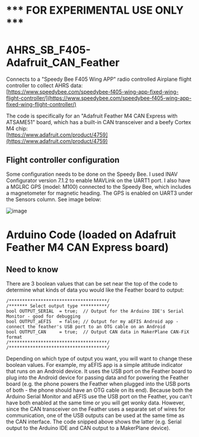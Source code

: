 # *** FOR EXPERIMENTAL USE ONLY ***

# AHRS_SB_F405-Adafruit_CAN_Feather
Connects to a "Speedy Bee F405 Wing APP" radio controlled Airplane flight controller to collect AHRS data:  
[https://www.speedybee.com/speedybee-f405-wing-app-fixed-wing-flight-controller/](https://www.speedybee.com/speedybee-f405-wing-app-fixed-wing-flight-controller/)

The code is specifically for an "Adafruit Feather M4 CAN Express with ATSAME51" board, which has a built-in CAN transceiver and a beefy Cortex M4 chip:  
[https://www.adafruit.com/product/4759](https://www.adafruit.com/product/4759)

## Flight controller configuration
Some configuration needs to be done on the Speedy Bee. I used INAV Configurator version 7.1.2 to enable MAVLink on the UART1 port. 
I also have a MGLRC GPS (model: M100) connected to the Speedy Bee, which includes a magnetometer for magnetic heading. The GPS is enabled on UART3 under the Sensors column. See image below:

![image](https://github.com/user-attachments/assets/11c0cd12-87ae-4637-8880-c8502ce17d73)


# Arduino Code (loaded on Adafruit Feather M4 CAN Express board)
## Need to know

There are 3 boolean values that can be set near the top of the code to determine what kinds of data you would like the Feather board to output:
```
/*************************************/
/******* Select output type **********/
bool OUTPUT_SERIAL  = true;  // Output for the Arduino IDE's Serial Monitor - good for debugging
bool OUTPUT_aEFIS   = false; // Output for my aEFIS Android app - connect the feather's USB port to an OTG cable on an Android
bool OUTPUT_CAN     = true;  // Output CAN data in MakerPlane CAN-FiX format 
/*************************************/
/*************************************/
```
Depending on which type of output you want, you will want to change these boolean values. For example, my aEFIS app is a simple attitude indicator that runs on an Android device. It uses the USB port on the Feather board to plug into the Android device for passing data and for powering the Feather board (e.g. the phone powers the Feather when plugged into the USB ports of both - the phone should have an OTG cable on its end). Because both the Arduino Serial Monitor and aEFIS use the USB port on the Feather, you can't have both enabled at the same time or you will get wonky data. However, since the CAN transceiver on the Feather uses a separate set of wires for communication, one of the USB outputs can be used at the same time as the CAN interface. The code snipped above shows the latter (e.g. Serial output to the Arduino IDE and CAN output to a MakerPlane device).

